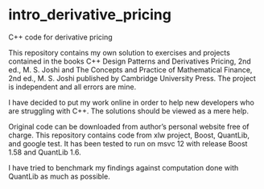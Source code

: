 # intro_derivative_pricing
C++ code for derivative pricing

This repository contains my own solution to exercises and projects contained in the books C++ Design Patterns and Derivatives Pricing, 2nd ed., M. S. Joshi and The Concepts and Practice of Mathematical Finance, 2nd ed., M. S. Joshi published by Cambridge University Press. The project is independent and all errors are mine.

I have decided to put my work online in order to help new developers who are struggling with C++. The solutions should be viewed as a mere help.

Original code can be downloaded from author’s personal website free of charge. This repository contains code from xlw project, Boost, QuantLib, and google test. It has been tested to run on msvc 12 with release Boost 1.58 and QuantLib 1.6.

I have tried to benchmark my findings against computation done with QuantLib as much as possible.
